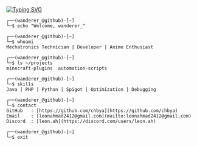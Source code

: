 <a href="https://git.io/typing-svg">
  <img src="https://readme-typing-svg.demolab.com?font=Pixelify+Sans&size=25&pause=1000&color=13F7A9&center=true&width=500&height=70&lines=welcome+to+my+epic+github+profile;hope+you+will+enjoy+your+stay+%3A);why+are+you+still+here%3F;please+dont+hurt+me;stop+looking+at+me+like+that;im+not+weird...+you+are;please+leave+%3A);i+think+its+time+for+you+to+leave" alt="Typing SVG" />
</a>

```plaintext
┌──(wanderer_@github)-[~]
└─$ echo "Welcome, wanderer_"

┌──(wanderer_@github)-[~]
└─$ whoami
Mechatronics Technician | Developer | Anime Enthusiast

┌──(wanderer_@github)-[~]
└─$ ls ~/projects
minecraft-plugins  automation-scripts

┌──(wanderer_@github)-[~]
└─$ skills
Java | PHP | Python | Spigot | Optimization | Debugging

┌──(wanderer_@github)-[~]
└─$ contact
GitHub   : [https://github.com/chbya](https://github.com/chbya)
Email    : [leonahmad2412@gmail.com](mailto:leonahmad2412@gmail.com)
Discord  : [leon.ah](https://discord.com/users/leon.ah)

┌──(wanderer_@github)-[~]
└─$ exit
